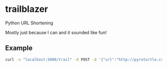# trailblazer
Python URL Shortening


Mostly just because I can and it sounded like fun!

Example
-------

```bash
curl -v "localhost:5000/trail" -X POST -d '{"url":"http://pyroturtle.com"}' -H "Content-Type: application/json"
```